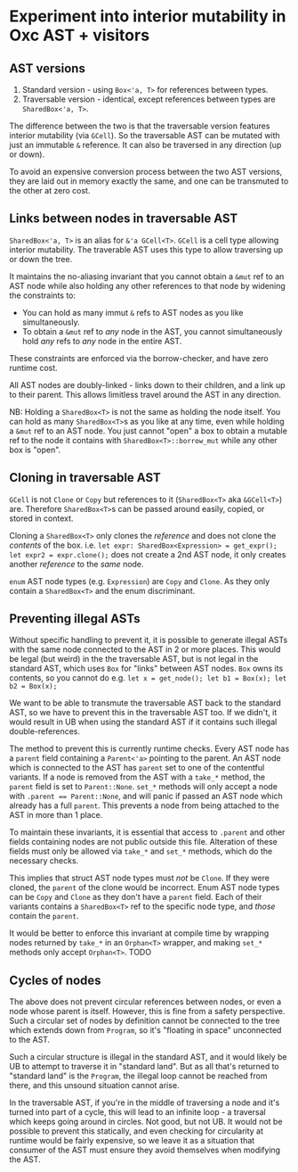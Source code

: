# Experiment into interior mutability in Oxc AST + visitors

## AST versions

1. Standard version - using `Box<'a, T>` for references between types.
2. Traversable version - identical, except references between types are `SharedBox<'a, T>`.

The difference between the two is that the traversable version features interior mutability
(via `GCell`). So the traversable AST can be mutated with just an immutable `&` reference.
It can also be traversed in any direction (up or down).

To avoid an expensive conversion process between the two AST versions, they are laid out in memory
exactly the same, and one can be transmuted to the other at zero cost.

## Links between nodes in traversable AST

`SharedBox<'a, T>` is an alias for `&'a GCell<T>`.
`GCell` is a cell type allowing interior mutability.
The traverable AST uses this type to allow traversing up or down the tree.

It maintains the no-aliasing invariant that you cannot obtain a `&mut` ref to an AST node while
also holding any other references to that node by widening the constraints to:

* You can hold as many immut `&` refs to AST nodes as you like simultaneously.
* To obtain a `&mut` ref to *any* node in the AST, you cannot simultaneously hold *any* refs
  to *any* node in the entire AST.

These constraints are enforced via the borrow-checker, and have zero runtime cost.

All AST nodes are doubly-linked - links down to their children, and a link up to their parent.
This allows limitless travel around the AST in any direction.

NB: Holding a `SharedBox<T>` is not the same as holding the node itself. You can hold as many
`SharedBox<T>`s as you like at any time, even while holding a `&mut` ref to an AST node.
You just cannot "open" a box to obtain a mutable ref to the node it contains with
`SharedBox<T>::borrow_mut` while any other box is "open".

## Cloning in traversable AST

`GCell` is not `Clone` or `Copy` but references to it (`SharedBox<T>` aka `&GCell<T>`) are.
Therefore `SharedBox<T>`s can be passed around easily, copied, or stored in context.

Cloning a `SharedBox<T>` only clones the *reference* and does not clone the *contents* of the box.
i.e. `let expr: SharedBox<Expression> = get_expr(); let expr2 = expr.clone();` does not create a 2nd
AST node, it only creates another *reference* to the *same* node.

`enum` AST node types (e.g. `Expression`) are `Copy` and `Clone`. As they only contain
a `SharedBox<T>` and the enum discriminant.

## Preventing illegal ASTs

Without specific handling to prevent it, it is possible to generate illegal ASTs with the same
node connected to the AST in 2 or more places.
This would be legal (but weird) in the the traversable AST, but is not legal in the standard AST,
which uses `Box` for "links" between AST nodes. `Box` owns its contents, so you cannot do
e.g. `let x = get_node(); let b1 = Box(x); let b2 = Box(x);`

We want to be able to transmute the traversable AST back to the standard AST, so we have to prevent
this in the traversable AST too. If we didn't, it would result in UB when using the standard AST
if it contains such illegal double-references.

The method to prevent this is currently runtime checks.
Every AST node has a `parent` field containing a `Parent<'a>` pointing to the parent.
An AST node which is connected to the AST has `parent` set to one of the contentful variants.
If a node is removed from the AST with a `take_*` method, the `parent` field is set to
`Parent::None`. `set_*` methods will only accept a node with `.parent == Parent::None`, and will
panic if passed an AST node which already has a full `parent`.
This prevents a node from being attached to the AST in more than 1 place.

To maintain these invariants, it is essential that access to `.parent` and other fields containing
nodes are not public outside this file. Alteration of these fields must only be allowed via
`take_*` and `set_*` methods, which do the necessary checks.

This implies that struct AST node types must *not* be `Clone`. If they were cloned, the `parent`
of the clone would be incorrect. Enum AST node types can be `Copy` and `Clone` as they don't have
a `parent` field. Each of their variants contains a `SharedBox<T>` ref to the specific node type,
and *those* contain the `parent`.

It would be better to enforce this invariant at compile time by wrapping nodes returned by `take_*`
in an `Orphan<T>` wrapper, and making `set_*` methods only accept `Orphan<T>`. TODO

## Cycles of nodes

The above does not prevent circular references between nodes, or even a node whose parent is itself.
However, this is fine from a safety perspective. Such a circular set of nodes by definition cannot
be connected to the tree which extends down from `Program`, so it's "floating in space" unconnected
to the AST.

Such a circular structure is illegal in the standard AST, and it would likely be UB to attempt to
traverse it in "standard land". But as all that's returned to "standard land" is the `Program`,
the illegal loop cannot be reached from there, and this unsound situation cannot arise.

In the traversable AST, if you're in the middle of traversing a node and it's turned into part of
a cycle, this will lead to an infinite loop - a traversal which keeps going around in circles.
Not good, but not UB. It would not be possible to prevent this statically, and even checking for
circularity at runtime would be fairly expensive, so we leave it as a situation that consumer of
the AST must ensure they avoid themselves when modifying the AST.
